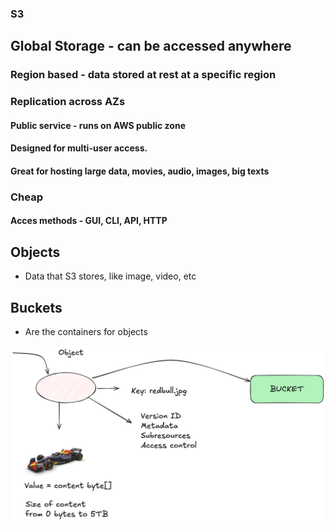 ### S3

## Global Storage - can be accessed anywhere
### Region based - data stored at rest at a specific region
### Replication across AZs


#### Public service - runs on AWS public zone


#### Designed for multi-user access.

#### Great for hosting large data, movies, audio, images, big texts

### Cheap


#### Acces methods - GUI, CLI, API, HTTP

## Objects
- Data that S3 stores, like image, video, etc

## Buckets
- Are the containers for objects

![alt text](image-3.png)

